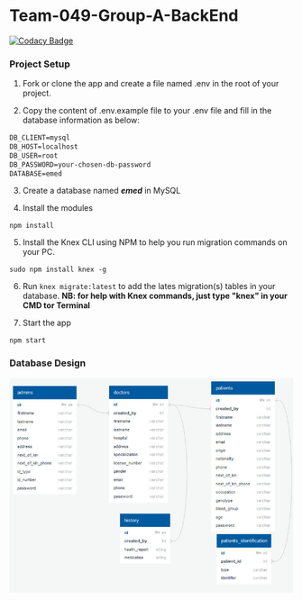 # Team-049-Group-A-BackEnd

[![Codacy Badge](https://api.codacy.com/project/badge/Grade/3543386bc16a4fcc8e9f7b7a66aa4ab3)](https://app.codacy.com/gh/BuildForSDGCohort2/Team-049-Group-A-BackEnd?utm_source=github.com&utm_medium=referral&utm_content=BuildForSDGCohort2/Team-049-Group-A-BackEnd&utm_campaign=Badge_Grade_Settings)

### Project Setup

1. Fork or clone the app and create a file named .env in the root of your project.

2. Copy the content of .env.example file to your .env file and fill in the database information as below:

```
DB_CLIENT=mysql
DB_HOST=localhost
DB_USER=root
DB_PASSWORD=your-chosen-db-password
DATABASE=emed
```

3. Create a database named **_emed_** in MySQL

4. Install the modules

```
npm install
```

5. Install the Knex CLI using NPM to help you run migration commands on your PC.

```
sudo npm install knex -g
```

6. Run `knex migrate:latest` to add the lates migration(s) tables in your database.
   **NB: for help with Knex commands, just type "knex" in your CMD tor Terminal**

7. Start the app

```
npm start
```

### Database Design

![Database Design](database-design.jpeg)
